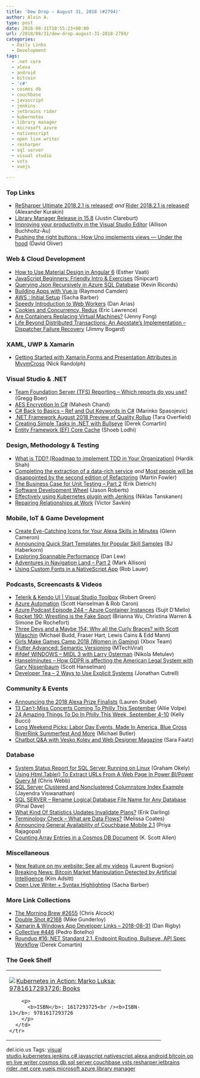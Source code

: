 ```yaml
---
title: 'Dew Drop – August 31, 2018 (#2794)'
author: Alvin A.
type: post
date: 2018-08-31T10:55:23+00:00
url: /2018/08/31/dew-drop-august-31-2018-2794/
categories:
  - Daily Links
  - Development
tags:
  - .net core
  - alexa
  - android
  - bitcoin
  - 'c#'
  - cosmos db
  - couchbase
  - javascript
  - jenkins
  - jetbrains rider
  - kubernetes
  - library manager
  - microsoft azure
  - nativescript
  - open live writer
  - resharper
  - sql server
  - visual studio
  - vsts
  - vuejs

---
```

### <a name="top"></a>Top Links

  * <a href="https://blog.jetbrains.com/dotnet/2018/08/30/resharper-ultimate-2018-2-1-released/" target="_blank">ReSharper Ultimate 2018.2.1 is released!</a> _and_ <a href="https://blog.jetbrains.com/dotnet/2018/08/30/rider-2018-2-1-released/" target="_blank">Rider 2018.2.1 is released!</a> (Alexander Kurakin)
  * <a href="https://blogs.msdn.microsoft.com/webdev/2018/08/31/library-manager-release-in-15-8/" target="_blank">Library Manager Release in 15.8</a> (Justin Clareburt)
  * <a href="https://blogs.msdn.microsoft.com/visualstudio/2018/08/30/improving-your-productivity-in-the-visual-studio-editor/" target="_blank">Improving your productivity in the Visual Studio Editor</a> (Allison Buchholtz-Au)
  * <a href="https://medium.com/@unoplatform/pushing-the-right-buttons-how-uno-implements-views-under-the-hood-a5e93ea86688?source=rss-2c4c44009cc5------2" target="_blank">Pushing the right buttons : How Uno implements views — Under the hood</a> (David Oliver)



### <a name="web"></a>Web & Cloud Development

  * <a href="https://code.tutsplus.com/tutorials/how-to-use-material-design-in-angular-6--cms-31671" target="_blank">How to Use Material Design in Angular 6</a> (Esther Vaati)
  * <a href="https://snipcart.com/blog/javascript-beginner-intro-exercises" target="_blank">JavaScript Beginners: Friendly Intro & Exercises</a> (Snipcart)
  * <a href="https://rimdev.io/querying-json-recursively-in-azure-sql-database/" target="_blank">Querying Json Recursively in Azure SQL Database</a> (Kevin Ricords)
  * <a href="https://www.telerik.com/blogs/building-apps-with-vuejs" target="_blank">Building Apps with Vue.js</a> (Raymond Camden)
  * <a href="https://sachabarbs.wordpress.com/2018/08/30/aws-initial-setup/" target="_blank">AWS : Initial Setup</a> (Sacha Barber)
  * <a href="https://auth0.com/blog/speedy-introduction-to-web-workers/" target="_blank">Speedy Introduction to Web Workers</a> (Dan Arias)
  * <a href="https://textslashplain.com/2018/08/30/cookies-and-concurrency-redux/" target="_blank">Cookies and Concurrency, Redux</a> (Eric Lawrence)
  * <a href="https://blog.docker.com/2018/08/containers-replacing-virtual-machines/" target="_blank">Are Containers Replacing Virtual Machines?</a> (Jenny Fong)
  * <a href="http://feedproxy.google.com/~r/GrabBagOfT/~3/1XV3c9D3P0s/" target="_blank">Life Beyond Distributed Transactions: An Apostate&#8217;s Implementation &#8211; Dispatcher Failure Recovery</a> (Jimmy Bogard)



### <a name="silverlight"></a>XAML, UWP & Xamarin

  * <a href="http://feedproxy.google.com/~r/NicksNetTravels/~3/lO5l63zKvIw/post.aspx" target="_blank">Getting Started with Xamarin.Forms and Presentation Attributes in MvvmCross</a> (Nick Randolph)



### <a name="dotnet"></a>Visual Studio & .NET

  * <a href="https://blogs.msdn.microsoft.com/devops/2018/08/30/team-foundation-server-tfs-reporting-which-reports-do-you-use/" target="_blank">Team Foundation Server (TFS) Reporting – Which reports do you use?</a> (Gregg Boer)
  * <a href="https://www.c-sharpcorner.com/article/aes-encryption-in-c-sharp/" target="_blank">AES Encryption In C#</a> (Mahesh Chand)
  * <a href="https://code-maze.com/cshrap-basics-ref-out-keywords/" target="_blank">C# Back to Basics – Ref and Out Keywords in C#</a> (Marinko Spasojevic)
  * <a href="https://blogs.msdn.microsoft.com/dotnet/2018/08/30/net-framework-august-2018-preview-of-quality-rollup/" target="_blank">.NET Framework August 2018 Preview of Quality Rollup</a> (Tara Overfield)
  * <a href="https://codeopinion.com/creating-simple-tasks-in-net-with-bullseye/" target="_blank">Creating Simple Tasks in .NET with Bullseye</a> (Derek Comartin)
  * <a href="https://dzone.com/articles/entity-framework-ef-core-cache?utm_medium=feed&utm_source=feedpress.me&utm_campaign=Feed%3A+dzone%2Fwebdev" target="_blank">Entity Framework (EF) Core Cache</a> (Shoeb Lodhi)



### <a name="design"></a>Design, Methodology & Testing

  * <a href="https://www.simform.com/what-is-tdd/" target="_blank">What is TDD? [Roadmap to implement TDD in Your Organization]</a> (Hardik Shah)
  * <a href="https://martinfowler.com/articles/extract-data-rich-service.html#Step8.PointNewServiceToTheNewDatabase" target="_blank">Completing the extraction of a data-rich service</a> _and_ <a href="https://martinfowler.com/articles/refactoring-2nd-ed.html#most-people-will-be-disappointed-by-the-second-edition" target="_blank">Most people will be disappointed by the second edition of Refactoring</a> (Martin Fowler)
  * <a href="http://feedproxy.google.com/~r/Typemock/~3/p02Nd5FhRz8/" target="_blank">The Business Case for Unit Testing – Part 2</a> (Erik Dietrich)
  * <a href="http://dontcodetired.com/blog/post/Software-Development-Wheel" target="_blank">Software Development Wheel</a> (Jason Roberts)
  * <a href="http://feedproxy.google.com/~r/ContinuousBlog/~3/RINO1KUtTqM/" target="_blank">Effectively using Kubernetes plugin with Jenkins</a> (Niklas Tanskanen)
  * <a href="https://blog.nrwl.io/repairing-relationships-at-work-3050f11974d7?source=rss-76fc1db4149b------2" target="_blank">Repairing Relationships at Work</a> (Victor Savkin)



### <a name="mobile"></a>Mobile, IoT & Game Development

  * <a href="https://developer.amazon.com:443/blogs/alexa/post/f340d0ea-26bf-4511-a297-e593b72f41ab/create-eye-catching-icons-for-your-alexa-skills-in-minutes1" target="_blank">Create Eye-Catching Icons for Your Alexa Skills in Minutes</a> (Glenn Cameron)
  * <a href="https://developer.amazon.com/blogs/alexa/post/a329657a-57d0-426b-a68c-2cf648162aaf/announcing-quick-start-templates-for-popular-skill-types" target="_blank">Announcing Quick Start Templates for Popular Skill Samples</a> (BJ Haberkorn)
  * <a href="https://blog.danlew.net/2018/08/30/exploring-spannable-performance/" target="_blank">Exploring Spannable Performance</a> (Dan Lew)
  * <a href="http://feedproxy.google.com/~r/StylingAndroid/~3/iEUkOWm346w/" target="_blank">Adventures in Navigation Land – Part 2</a> (Mark Allison)
  * <a href="https://www.nativescript.org/blog/using-custom-fonts-in-a-nativescript-app" target="_blank">Using Custom Fonts in a NativeScript App</a> (Rob Lauer)



### <a name="podcasts"></a>Podcasts, Screencasts & Videos

  * <a href="https://channel9.msdn.com/Shows/Visual-Studio-Toolbox/Telerik--Kendo-UI?WT.mc_id=DX_MVP4025064" target="_blank">Telerik & Kendo UI | Visual Studio Toolbox</a> (Robert Green)
  * <a href="https://channel9.msdn.com/Shows/Azure-Friday/Azure-Automation?WT.mc_id=DX_MVP4025064" target="_blank">Azure Automation</a> (Scott Hanselman & Rob Caron)
  * <a href="http://azpodcast.azurewebsites.net/post/Episode-244-Azure-Container-Instances" target="_blank">Azure Podcast Episode 244 &#8211; Azure Container Instances</a> (Sujit D&#8217;Mello)
  * <a href="http://relay.fm/rocket/190" target="_blank">Rocket 190: Wrestling is the Fake Sport</a> (Brianna Wu, Christina Warren & Simone De Rochefort)
  * <a href="http://threedevsandamaybe.com/why-all-the-curly-braces-with-scott-wlaschin/" target="_blank">Three Devs and a Maybe 154: Why all the Curly Braces? with Scott Wlaschin</a> (Michael Budd, Fraser Hart, Lewis Cains & Edd Mann)
  * <a href="http://www.youtube.com/watch?v=9o1znV9zWEs" target="_blank">Girls Make Games Camp 2018 (Women in Gaming)</a> (Xbox Team)
  * <a href="http://www.youtube.com/watch?v=iua7TjbeRHA" target="_blank">Flutter Advanced: Semantic Versioning</a> (MTechViral)
  * <a href="https://blogs.windows.com/buildingapps/2018/08/30/ifdef-windows-midl-3-with-larry-osterman/?WT.mc_id=DX_MVP4025064" target="_blank">#ifdef WINDOWS – MIDL 3 with Larry Osterman</a> (Nikola Metulev)
  * <a href="https://dts.podtrac.com/redirect.mp3/audio.simplecast.com/14c5f125.mp3" target="_blank">Hanselminutes &#8211; How GDPR is affecting the American Legal System with Gary Nissenbaum</a> (Scott Hanselman)
  * <a href="http://developertea.simplecast.fm/666b03c4" target="_blank">Developer Tea &#8211; 2 Ways to Use Explicit Systems</a> (Jonathan Cutrell)



### <a name="events"></a>Community & Events

  * <a href="https://developer.amazon.com/blogs/alexa/post/05f22f00-fc66-4b6d-9b16-7805901139ee/announcing-the-2018-alexa-prize-finalists" target="_blank">Announcing the 2018 Alexa Prize Finalists</a> (Lauren Stubel)
  * <a href="https://www.uwishunu.com/2018/08/top-concerts-in-philadelphia-september/" target="_blank">13 Can’t-Miss Concerts Coming To Philly This September</a> (Allie Volpe)
  * <a href="https://www.uwishunu.com/2018/08/24-amazing-things-philly-week-september-4-10/" target="_blank">24 Amazing Things To Do In Philly This Week, September 4-10</a> (Kelly Bucci)
  * <a href="https://www.uwishunu.com/2018/08/long-weekend-picks-labor-day-events-made-america-blue-cross-riverrink-summerfest/" target="_blank">Long Weekend Picks: Labor Day Events, Made In America, Blue Cross RiverRink Summerfest And More</a> (Michael Butler)
  * <a href="https://www.telerik.com/blogs/chatbot-qa-vesko-kolev-web-designer-magazine" target="_blank">Chatbot Q&A with Vesko Kolev and Web Designer Magazine</a> (Sara Faatz)



### <a name="sql"></a>Database

  * <a href="http://feedproxy.google.com/~r/MSSQLTips-LatestSqlServerTips/~3/Fu6R_SjCEjA/tip.asp" target="_blank">System Status Report for SQL Server Running on Linux</a> (Graham Okely)
  * <a href="https://blog.crossjoin.co.uk/2018/08/30/power-bi-extract-urls-web-page/" target="_blank">Using Html.Table() To Extract URLs From A Web Page In Power BI/Power Query M</a> (Chris Webb)
  * <a href="http://feedproxy.google.com/~r/MSSQLTips-LatestSqlServerTips/~3/XCGCcV8N4bU/tip.asp" target="_blank">SQL Server Clustered and Nonclustered Columnstore Index Example</a> (Jayendra Viswanathan)
  * <a href="https://blog.sqlauthority.com/2018/08/31/sql-server-rename-logical-database-file-name-for-any-database/" target="_blank">SQL SERVER – Rename Logical Database File Name for Any Database</a> (Pinal Dave)
  * <a href="http://feedproxy.google.com/~r/BrentOzar-SqlServerDba/~3/2S59twmzlU4/" target="_blank">What Kind Of Statistics Updates Invalidate Plans?</a> (Erik Darling)
  * <a href="http://feedproxy.google.com/~r/SqlChick-MelissaCoates/~3/v8LxPtIJl3k/terminology-check-what-are-data-flows" target="_blank">Terminology Check &#8211; What are Data Flows?</a> (Melissa Coates)
  * <a href="https://blog.couchbase.com/announcing-general-availability-couchbase-mobile-2-1/" target="_blank">Announcing General Availability of Couchbase Mobile 2.1</a> (Priya Rajagopal)
  * <a href="http://odetocode.com/blogs/scott/archive/2018/08/30/counting-array-entries-in-a-cosmos-db-document.aspx" target="_blank">Counting Array Entries in a Cosmos DB Document</a> (K. Scott Allen)



### <a name="misc"></a>Miscellaneous

  * <a href="http://feedproxy.google.com/~r/galasoft/~3/oVx3RPh5dzo/new-feature-on-my-website-see-all-my-videos" target="_blank">New feature on my website: See all my videos</a> (Laurent Bugnion)
  * <a href="https://hackernoon.com/breaking-news-bitcoin-market-manipulation-detected-by-artificial-intelligence-a4534b7be369?source=rss----3a8144eabfe3---4" target="_blank">Breaking News: Bitcoin Market Manipulation Detected by Artificial Intelligence</a> (Kim Adsitt)
  * <a href="https://sachabarbs.wordpress.com/2018/08/31/open-live-writer-syntax-highlighting/" target="_blank">Open Live Writer + Syntax Highlighting</a> (Sacha Barber)



### <a name="links"></a>More Link Collections

  * <a href="http://feedproxy.google.com/~r/ReflectivePerspective/~3/h5gS3NB-wzI/" target="_blank">The Morning Brew #2655</a> (Chris Alcock)
  * <a href="https://afreshcup.com/home/2018/08/31/double-shot-2168.html" target="_blank">Double Shot #2168</a> (Mike Gunderloy)
  * <a href="https://links.danrigby.com/2018/08/app-developer-links-2018-08-31/" target="_blank">Xamarin & Windows App Developer Links &#8211; 2018-08-31</a> (Dan Rigby)
  * <a href="http://feedproxy.google.com/~r/tympanus/~3/6clciyWLQ1M/" target="_blank">Collective #446</a> (Pedro Botelho)
  * <a href="https://codeopinion.com/roundup-16/" target="_blank">Roundup #16: NET Standard 2.1, Endpoint Routing, Bullseye, API Spec Workflow</a> (Derek Comartin)



### <a name="shelf"></a>The Geek Shelf

<div class="wlWriterEditableSmartContent" id="scid:7dc1bd33-94bd-46fd-a20b-0131235bcd47:5c9063b3-f195-4ba7-8873-6a3c2fcb3693" style="margin: 0px; padding: 0px; float: none; display: inline;">
  <table cellspacing="0" cellpadding="2" width="400" border="0" unselectable="on">
    <tr>
      <td valign="top" width="400">
        <p>
          <a title="Kubernetes in Action: Marko Luksa: 9781617293726: Books" href="https://www.amazon.com/exec/obidos/ASIN/1617293725/amavin-20"><img data-recalc-dims="1" decoding="async" src="https://i0.wp.com/images-na.ssl-images-amazon.com/images/I/41d-5wi6QJL._AC_US218_.jpg?w=660&#038;ssl=1" border="0" align="left" style="float:left" />Kubernetes in Action: Marko Luksa: 9781617293726: Books</a>
        </p>
        
        <p>
          <b>ISBN</b>: 1617293725<br /><b>ISBN-13</b>: 9781617293726
        </p>
      </td>
    </tr>
  </table>
</div>



<div class="wlWriterEditableSmartContent" id="scid:77ECF5F8-D252-44F5-B4EB-D463C5396A79:4f497b2a-03cd-49c0-8438-fc44475de8c4" style="margin: 0px; padding: 0px; float: none; display: inline;">
  del.icio.us Tags: <a href="http://del.icio.us/popular/visual+studio" rel="tag">visual studio</a>,<a href="http://del.icio.us/popular/kubernetes" rel="tag">kubernetes</a>,<a href="http://del.icio.us/popular/jenkins" rel="tag">jenkins</a>,<a href="http://del.icio.us/popular/c%23" rel="tag">c#</a>,<a href="http://del.icio.us/popular/javascript" rel="tag">javascript</a>,<a href="http://del.icio.us/popular/nativescript" rel="tag">nativescript</a>,<a href="http://del.icio.us/popular/alexa" rel="tag">alexa</a>,<a href="http://del.icio.us/popular/android" rel="tag">android</a>,<a href="http://del.icio.us/popular/bitcoin" rel="tag">bitcoin</a>,<a href="http://del.icio.us/popular/open+live+writer" rel="tag">open live writer</a>,<a href="http://del.icio.us/popular/cosmos+db" rel="tag">cosmos db</a>,<a href="http://del.icio.us/popular/sql+server" rel="tag">sql server</a>,<a href="http://del.icio.us/popular/couchbase" rel="tag">couchbase</a>,<a href="http://del.icio.us/popular/vsts" rel="tag">vsts</a>,<a href="http://del.icio.us/popular/resharper" rel="tag">resharper</a>,<a href="http://del.icio.us/popular/jetbrains+rider" rel="tag">jetbrains rider</a>,<a href="http://del.icio.us/popular/.net+core" rel="tag">.net core</a>,<a href="http://del.icio.us/popular/vuejs" rel="tag">vuejs</a>,<a href="http://del.icio.us/popular/microsoft+azure" rel="tag">microsoft azure</a>,<a href="http://del.icio.us/popular/library+manager" rel="tag">library manager</a>
</div>
